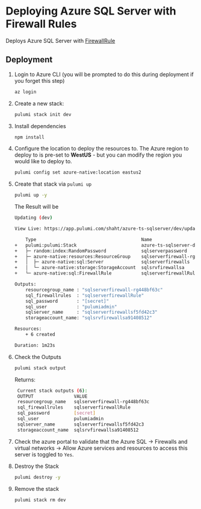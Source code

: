 # Deploying Azure SQL Server with Firewall Rules

Deploys Azure SQL Server with [FirewallRule](https://www.pulumi.com/registry/packages/azure-native/api-docs/sql/firewallrule/)


## Deployment

1. Login to Azure CLI (you will be prompted to do this during deployment if you forget this step)

    ```bash
    az login
    ```

1. Create a new stack:

    ```bash
    pulumi stack init dev
    ```
1. Install dependencies
    ```bash
    npm install
    ```
1. Configure the location to deploy the resources to.  The Azure region to deploy to is pre-set to **WestUS** - but you can modify the region you would like to deploy to.

    ```bash
    pulumi config set azure-native:location eastus2
    ```
1. Create that stack via `pulumi up`
    ```bash
    pulumi up -y
    ```

    The Result will be

    ```bash
    Updating (dev)

    View Live: https://app.pulumi.com/shaht/azure-ts-sqlserver/dev/updates/6

        Type                                       Name                    Status      
    +   pulumi:pulumi:Stack                        azure-ts-sqlserver-dev  created     
    +   ├─ random:index:RandomPassword             sqlserverpassword       created     
    +   ├─ azure-native:resources:ResourceGroup    sqlserverfirewall-rg    created     
    +   │  ├─ azure-native:sql:Server              sqlserverfirewalls      created     
    +   │  └─ azure-native:storage:StorageAccount  sqlsrvfirewallsa        created     
    +   └─ azure-native:sql:FirewallRule           sqlserverfirewallRule   created     
    
    Outputs:
        resourcegroup_name : "sqlserverfirewall-rg448bf63c"
        sql_firewallrules  : "sqlserverfirewallRule"
        sql_password       : "[secret]"
        sql_user           : "pulumiadmin"
        sqlserver_name     : "sqlserverfirewallsf5fd42c3"
        storageaccount_name: "sqlsrvfirewallsa91408512"

    Resources:
        + 6 created

    Duration: 1m23s
    ```
1. Check the Outputs
   ```bash
   pulumi stack output
   ```

   Returns:
   ```bash
    Current stack outputs (6):
    OUTPUT               VALUE
    resourcegroup_name   sqlserverfirewall-rg448bf63c
    sql_firewallrules    sqlserverfirewallRule
    sql_password         [secret]
    sql_user             pulumiadmin
    sqlserver_name       sqlserverfirewallsf5fd42c3
    storageaccount_name  sqlsrvfirewallsa91408512
   ```

1. Check the azure portal to validate that the Azure SQL -> Firewalls and virtual networks -> Allow Azure services and resources to access this server is toggled to `Yes`.

1. Destroy the Stack
   ```bash
   pulumi destroy -y
   ```

1. Remove the stack
   ```bash
   pulumi stack rm dev
   ```